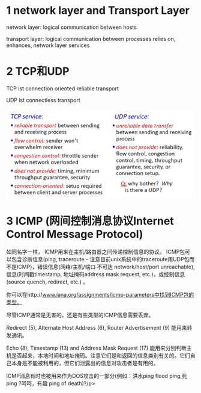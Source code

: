 


# 1 network layer and Transport Layer
network layer: 
logical communication between hosts

transport layer: logical communication between processes
relies on, enhances, network layer services

# 2 TCP和UDP

TCP ist connection oriented reliable transport 

UDP ist connectless transport 


![](../60_01_Intro/image/Pasted%20image%2020241021072630.png)



# 3 ICMP (网间控制消息协议Internet Control Message Protocol)
如同名字一样， ICMP用来在主机/路由器之间传递控制信息的协议。 ICMP包可以包含诊断信息(ping, traceroute - 注意目前unix系统中的traceroute用UDP包而不是ICMP)，错误信息(网络/主机/端口 不可达 network/host/port unreachable), 信息(时间戳timestamp, 地址掩码address mask request, etc.)，或控制信息 (source quench, redirect, etc.) 。

你可以在http://www.iana.org/assignments/icmp-parameters中找到ICMP包的类型。

尽管ICMP通常是无害的，还是有些类型的ICMP信息需要丢弃。

Redirect (5), Alternate Host Address (6), Router Advertisement (9) 能用来转发通讯。

Echo (8), Timestamp (13) and Address Mask Request (17) 能用来分别判断主机是否起来，本地时间和地址掩码。注意它们是和返回的信息类别有关的。它们自己本身是不能被利用的，但它们泄露出的信息对攻击者是有用的。

ICMP消息有时也被用来作为DOS攻击的一部分(例如：洪水ping flood ping,死 ping ?呵呵，有趣 ping of death)?/p>















